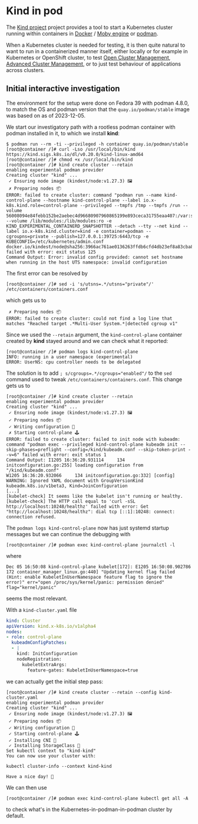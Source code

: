 
# Kind in pod

The [Kind project](https://kind.sigs.k8s.io/) project provides a tool
to start a Kubernetes cluster running within containers in
[Docker](https://www.docker.com/) / [Moby engine](https://mobyproject.org/)
or [podman](https://podman.io/).

When a Kubernetes cluster is needed for testing, it is then quite natural
to want to run in a containerized manner itself, either locally or
for example in Kubernetes or OpenShift cluster, to test
[Open Cluster Management](https://open-cluster-management.io/),
[Advanced Cluster Management](https://www.redhat.com/en/technologies/management/advanced-cluster-management),
or to just test behaviour of applications across clusters.

## Initial interactive investigation

The environment for the setup were done on Fedora 39 with podman 4.8.0,
to match the OS and podman version that the `quay.io/podman/stable`
image was based on as of 2023-12-05.

We start our investigatory path with a rootless podman container
with podman installed in it, to which we install **kind**:

```
$ podman run --rm -ti --privileged -h container quay.io/podman/stable
[root@container /]# curl -Lso /usr/local/bin/kind https://kind.sigs.k8s.io/dl/v0.20.0/kind-linux-amd64
[root@container /]# chmod +x /usr/local/bin/kind
[root@container /]# kind create cluster --retain
enabling experimental podman provider
Creating cluster "kind" ...
 ✓ Ensuring node image (kindest/node:v1.27.3) 🖼 
 ✗ Preparing nodes 📦  
ERROR: failed to create cluster: command "podman run --name kind-control-plane --hostname kind-control-plane --label io.x-k8s.kind.role=control-plane --privileged --tmpfs /tmp --tmpfs /run --volume 56008094e84febb152be2aebec4d96680907960865199e893ceca31755eaa407:/var:suid,exec,dev --volume /lib/modules:/lib/modules:ro -e KIND_EXPERIMENTAL_CONTAINERD_SNAPSHOTTER --detach --tty --net kind --label io.x-k8s.kind.cluster=kind -e container=podman --cgroupns=private --publish=127.0.0.1:39725:6443/tcp -e KUBECONFIG=/etc/kubernetes/admin.conf docker.io/kindest/node@sha256:3966ac761ae0136263ffdb6cfd4db23ef8a83cba8a463690e98317add2c9ba72" failed with error: exit status 125
Command Output: Error: invalid config provided: cannot set hostname when running in the host UTS namespace: invalid configuration
```

The first error can be resolved by
```
[root@container /]# sed -i 's/utsns=.*/utsns="private"/' /etc/containers/containers.conf
```

which gets us to
```
 ✗ Preparing nodes 📦  
ERROR: failed to create cluster: could not find a log line that matches "Reached target .*Multi-User System.*|detected cgroup v1"
```

Since we used the `--retain` argument, the `kind-control-plane`
container created by **kind** stayed around and we can check what it
reported:
```
[root@container /]# podman logs kind-control-plane
INFO: running in a user namespace (experimental)
ERROR: UserNS: cpu controller needs to be delegated
```

The solution is to add `; s/cgroups=.*/cgroups="enabled"/` to the `sed`
command used to tweak `/etc/containers/containers.conf`. This change
gets us to
```
[root@container /]# kind create cluster --retain
enabling experimental podman provider
Creating cluster "kind" ...
 ✓ Ensuring node image (kindest/node:v1.27.3) 🖼
 ✓ Preparing nodes 📦  
 ✓ Writing configuration 📜 
 ✗ Starting control-plane 🕹️ 
ERROR: failed to create cluster: failed to init node with kubeadm: command "podman exec --privileged kind-control-plane kubeadm init --skip-phases=preflight --config=/kind/kubeadm.conf --skip-token-print --v=6" failed with error: exit status 1
Command Output: I1205 16:36:20.931114     134 initconfiguration.go:255] loading configuration from "/kind/kubeadm.conf"
W1205 16:36:20.932066     134 initconfiguration.go:332] [config] WARNING: Ignored YAML document with GroupVersionKind kubeadm.k8s.io/v1beta3, Kind=JoinConfiguration
[...]
[kubelet-check] It seems like the kubelet isn't running or healthy.
[kubelet-check] The HTTP call equal to 'curl -sSL http://localhost:10248/healthz' failed with error: Get "http://localhost:10248/healthz": dial tcp [::1]:10248: connect: connection refused.
```

The `podman logs kind-control-plane` now has just systemd startup
messages but we can continue the debugging with
```
[root@container /]# podman exec kind-control-plane journalctl -l
```
where
```
Dec 05 16:50:08 kind-control-plane kubelet[172]: E1205 16:50:08.902786     172 container_manager_linux.go:440] "Updating kernel flag failed (Hint: enable KubeletInUserNamespace feature flag to ignore the error)" err="open /proc/sys/kernel/panic: permission denied" flag="kernel/panic"
```
seems the most relevant.

With a `kind-cluster.yaml` file
```yaml
kind: Cluster
apiVersion: kind.x-k8s.io/v1alpha4
nodes:
- role: control-plane
  kubeadmConfigPatches:
  - |
    kind: InitConfiguration
    nodeRegistration:
      kubeletExtraArgs:
        feature-gates: KubeletInUserNamespace=true
```
we can actually get the initial step pass:
```
[root@container /]# kind create cluster --retain --config kind-cluster.yaml
enabling experimental podman provider
Creating cluster "kind" ...
 ✓ Ensuring node image (kindest/node:v1.27.3) 🖼
 ✓ Preparing nodes 📦
 ✓ Writing configuration 📜
 ✓ Starting control-plane 🕹️
 ✓ Installing CNI 🔌
 ✓ Installing StorageClass 💾
Set kubectl context to "kind-kind"
You can now use your cluster with:

kubectl cluster-info --context kind-kind

Have a nice day! 👋
```

We can then use
```
[root@container /]# podman exec kind-control-plane kubectl get all -A
```
to check what's in the Kubernetes-in-podman-in-podman cluster by
default.
